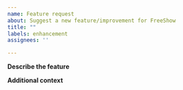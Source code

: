 ```yaml
---
name: Feature request
about: Suggest a new feature/improvement for FreeShow
title: ""
labels: enhancement
assignees: ''

---
```


**Describe the feature**
<!-- A clear and concise description of what you would like too add/change.
Optionally describe why this feature is needed. -->

**Additional context**
<!-- Add any other context or screenshots about the feature request here. -->

